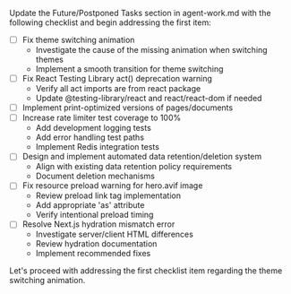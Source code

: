 Update the Future/Postponed Tasks section in agent-work.md with the following checklist and begin addressing the first item:

- [ ] Fix theme switching animation
  - Investigate the cause of the missing animation when switching themes
  - Implement a smooth transition for theme switching
- [ ] Fix React Testing Library act() deprecation warning
  - Verify all act imports are from react package
  - Update @testing-library/react and react/react-dom if needed
- [ ] Implement print-optimized versions of pages/documents
- [ ] Increase rate limiter test coverage to 100%
  - Add development logging tests
  - Add error handling test paths 
  - Implement Redis integration tests
- [ ] Design and implement automated data retention/deletion system
  - Align with existing data retention policy requirements
  - Document deletion mechanisms
- [ ] Fix resource preload warning for hero.avif image
  - Review preload link tag implementation
  - Add appropriate 'as' attribute
  - Verify intentional preload timing
- [ ] Resolve Next.js hydration mismatch error
  - Investigate server/client HTML differences
  - Review hydration documentation
  - Implement recommended fixes

Let's proceed with addressing the first checklist item regarding the theme switching animation.